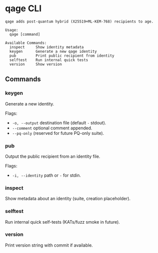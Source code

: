 # qage CLI

```
qage adds post-quantum hybrid (X25519+ML-KEM-768) recipients to age.

Usage:
  qage [command]

Available Commands:
  inspect     Show identity metadata
  keygen      Generate a new qage identity
  pub         Print public recipient from identity
  selftest    Run internal quick tests
  version     Show version
```

## Commands

### keygen
Generate a new identity.

Flags:
- `-o, --output` destination file (default `-` stdout).
- `--comment` optional comment appended.
- `--pq-only` (reserved for future PQ-only suite).

### pub
Output the public recipient from an identity file.

Flags:
- `-i, --identity` path or `-` for stdin.

### inspect
Show metadata about an identity (suite, creation placeholder).

### selftest
Run internal quick self-tests (KATs/fuzz smoke in future).

### version
Print version string with commit if available.
